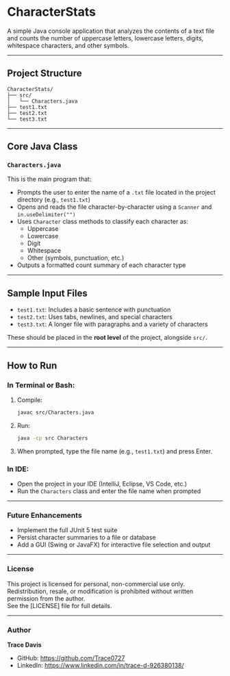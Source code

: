 # CharacterStats

A simple Java console application that analyzes the contents of a text file and counts the number of uppercase letters, lowercase letters, digits, whitespace characters, and other symbols.

---

## Project Structure

    CharacterStats/
    ├── src/
    │   └── Characters.java
    ├── test1.txt
    ├── test2.txt
    └── test3.txt

---

## Core Java Class

### `Characters.java`
This is the main program that:
- Prompts the user to enter the name of a `.txt` file located in the project directory (e.g., `test1.txt`)
- Opens and reads the file character-by-character using a `Scanner` and `in.useDelimiter("")`
- Uses `Character` class methods to classify each character as:
  - Uppercase
  - Lowercase
  - Digit
  - Whitespace
  - Other (symbols, punctuation, etc.)
- Outputs a formatted count summary of each character type

---

## Sample Input Files

- `test1.txt`: Includes a basic sentence with punctuation  
- `test2.txt`: Uses tabs, newlines, and special characters  
- `test3.txt`: A longer file with paragraphs and a variety of characters  

These should be placed in the **root level** of the project, alongside `src/`.

---

## How to Run

### In Terminal or Bash:
1. Compile:
   ```bash
   javac src/Characters.java
   ```
2. Run:
   ```bash
   java -cp src Characters
   ```
3. When prompted, type the file name (e.g., `test1.txt`) and press Enter.

### In IDE:
- Open the project in your IDE (IntelliJ, Eclipse, VS Code, etc.)
- Run the `Characters` class and enter the file name when prompted

---

### Future Enhancements
- Implement the full JUnit 5 test suite  
- Persist character summaries to a file or database  
- Add a GUI (Swing or JavaFX) for interactive file selection and output

---

### License
This project is licensed for personal, non-commercial use only. Redistribution, resale, or modification is prohibited without written permission from the author.  
See the [LICENSE] file for full details.

---

### Author
**Trace Davis**  
- GitHub: https://github.com/Trace0727  
- LinkedIn: https://www.linkedin.com/in/trace-d-926380138/
